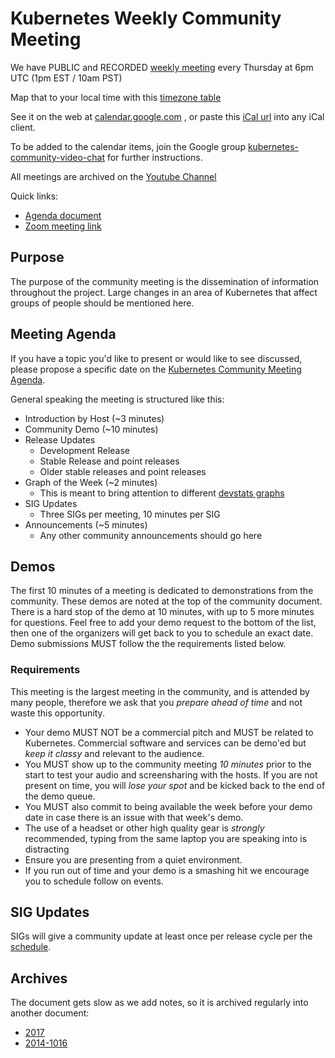 # Kubernetes Weekly Community Meeting

We have PUBLIC and RECORDED [weekly meeting](https://zoom.us/my/kubernetescommunity) every Thursday at 6pm UTC (1pm EST / 10am PST)
 
Map that to your local time with this [timezone table](https://www.google.com/search?q=1800+in+utc)

See it on the web at [calendar.google.com](https://calendar.google.com/calendar/embed?src=cgnt364vd8s86hr2phapfjc6uk%40group.calendar.google.com&ctz=America/Los_Angeles) , or paste this [iCal url](https://calendar.google.com/calendar/ical/cgnt364vd8s86hr2phapfjc6uk%40group.calendar.google.com/public/basic.ics) into any iCal client.

To be added to the calendar items, join the Google group
[kubernetes-community-video-chat](https://groups.google.com/forum/#!forum/kubernetes-community-video-chat) for further instructions.

All meetings are archived on the [Youtube Channel](https://www.youtube.com/watch?v=onlFHICYB4Q&list=PL69nYSiGNLP1pkHsbPjzAewvMgGUpkCnJ)

Quick links:

- [Agenda document](https://k8s.devstats.cncf.io/)
- [Zoom meeting link](https://zoom.us/my/kubernetescommunity)

## Purpose

The purpose of the community meeting is the dissemination of information throughout the project. 
Large changes in an area of Kubernetes that affect groups of people should be mentioned here. 


## Meeting Agenda

If you have a topic you'd like to present or would like to see discussed,
please propose a specific date on the [Kubernetes Community Meeting Agenda](https://docs.google.com/document/d/1VQDIAB0OqiSjIHI8AWMvSdceWhnz56jNpZrLs6o7NJY/edit#).

General speaking the meeting is structured like this:

- Introduction by Host (~3 minutes)
- Community Demo (~10 minutes)
- Release Updates
  - Development Release
  - Stable Release and point releases
  - Older stable releases and point releases
- Graph of the Week (~2 minutes)
  - This is meant to bring attention to different [devstats graphs](https://k8s.devstats.cncf.io/)
- SIG Updates
  - Three SIGs per meeting, 10 minutes per SIG 
- Announcements (~5 minutes)
  - Any other community announcements should go here

## Demos

The first 10 minutes of a meeting is dedicated to demonstrations from the community. 
These demos are noted at the top of the community document. 
There is a hard stop of the demo at 10 minutes, with up to 5 more minutes for questions.
Feel free to add your demo request to the bottom of the list, then one of the organizers will get back to you to schedule an exact date. 
Demo submissions MUST follow the the requirements listed below. 

### Requirements

This meeting is the largest meeting in the community, and is attended by many people, therefore we ask that you _prepare ahead of time_ and not waste this opportunity.

- Your demo MUST NOT be a commercial pitch and MUST be related to Kubernetes. Commercial software and services can be demo'ed but _keep it classy_ and relevant to the audience.
- You MUST show up to the community meeting _10 minutes_ prior to the start to test your audio and screensharing with the hosts. If you are not present on time, you will _lose your spot_ and be kicked back to the end of the demo queue. 
- You MUST also commit to being available the week before your demo date in case there is an issue with that week's demo. 
- The use of a headset or other high quality gear is _strongly_ recommended, typing from the same laptop you are speaking into is distracting
- Ensure you are presenting from a quiet environment.
- If you run out of time and your demo is a smashing hit we encourage you to schedule follow on events. 

## SIG Updates 

SIGs will give a community update at least once per release cycle per the [schedule](TBD). 

## Archives

The document gets slow as we add notes, so it is archived regularly into another document:

- [2017](https://docs.google.com/document/d/1sAH-74kIGROvM5MhyAkbJPVcuE9-RDHiOqfv_4PAGdw/edit#heading=h.en8cy6hno0c6)
- [2014-1016](https://docs.google.com/a/google.com/document/d/1fcs_POhXJCL1dqYrG3IxE4Ivh8jh2JYLCCdgRmBQeb8/edit?usp=sharing) 
